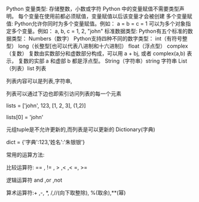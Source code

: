 Python 变量类型:
   存储整数，小数或字符
   Python 中的变量赋值不需要类型声明。
   每个变量在使用前都必须赋值，变量赋值以后该变量才会被创建
 多个变量赋值:
   Python允许你同时为多个变量赋值。例如：
   a = b = c = 1
   可以为多个对象指定多个变量。例如：
   a, b, c = 1, 2, "john"
  标准数据类型:
   Python有五个标准的数据类型：
      Numbers（数字）
         Python支持四种不同的数字类型：
         int（有符号整型）
         long（长整型[也可以代表八进制和十六进制]）
         float（浮点型）
         complex（复数）
               复数由实数部分和虚数部分构成，可以用 a + bj, 或者 complex(a,b) 表示， 复数的实部 a 和虚部 b 都是浮点型。
 String（字符串）string 字符串
 List（列表）list 列表

列表内容可以是列表,字符串,

列表可以通过下边也即索引访问列表的每一个元素

lists = ['john', 123, [1, 2, 3], (1,2)]

lists[0] = 'john' 

元组tuple是不允许更新的,而列表是可以更新的
Dictionary(字典)

dict = {'字典':123,'姓名':'朱银银'}

常用的运算方法:

比较运算符: == , != , > ,< ,< =, >=

逻辑运算符 and ,or ,not

算术运算符:+ ,-, *, /,//(向下取整除), %(取余),**(幂)



